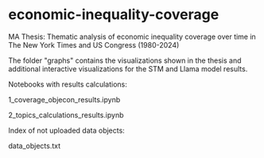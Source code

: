 # economic-inequality-coverage
MA  Thesis: Thematic analysis of economic inequality coverage over time in The New York Times and US Congress (1980-2024)

The folder "graphs" contains the visualizations shown in the thesis and additional interactive visualizations for the STM and Llama model results.

Notebooks with results calculations:

1_coverage_objecon_results.ipynb

2_topics_calculations_results.ipynb

Index of not uploaded data objects:

data_objects.txt